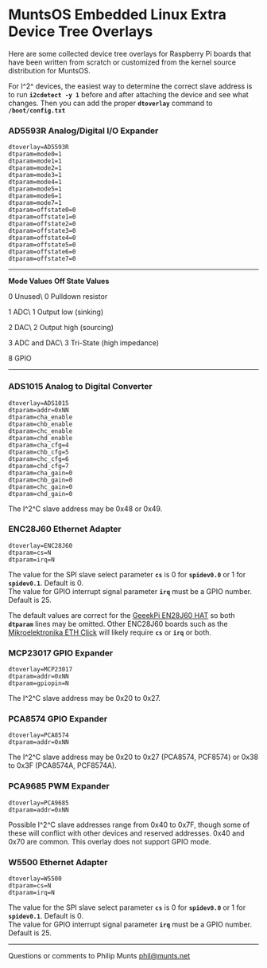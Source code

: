 MuntsOS Embedded Linux Extra Device Tree Overlays
=================================================

Here are some collected device tree overlays for Raspberry Pi boards
that have been written from scratch or customized from the kernel source
distribution for MuntsOS.

For I^2^ devices, the easiest way to determine the correct slave address
is to run **`i2cdetect -y 1`** before and after attaching the device and
see what changes. Then you can add the proper **`dtoverlay`** command to
**`/boot/config.txt`**

### AD5593R Analog/Digital I/O Expander

    dtoverlay=AD5593R
    dtparam=mode0=1
    dtparam=mode1=1
    dtparam=mode2=1
    dtparam=mode3=1
    dtparam=mode4=1
    dtparam=mode5=1
    dtparam=mode6=1
    dtparam=mode7=1
    dtparam=offstate0=0
    dtparam=offstate1=0
    dtparam=offstate2=0
    dtparam=offstate3=0
    dtparam=offstate4=0
    dtparam=offstate5=0
    dtparam=offstate6=0
    dtparam=offstate7=0

  ----------------------------------- -----------------------------------
  **Mode Values**                     **Off State Values**

  0 Unused\                           0 Pulldown resistor

  1 ADC\                              1 Output low (sinking)

  2 DAC\                              2 Output high (sourcing)

  3 ADC and DAC\                      3 Tri-State (high impedance)

  8 GPIO                              
  ----------------------------------- -----------------------------------

### ADS1015 Analog to Digital Converter

    dtoverlay=ADS1015
    dtparam=addr=0xNN
    dtparam=cha_enable
    dtparam=chb_enable
    dtparam=chc_enable
    dtparam=chd_enable
    dtparam=cha_cfg=4
    dtparam=chb_cfg=5
    dtparam=chc_cfg=6
    dtparam=chd_cfg=7
    dtparam=cha_gain=0
    dtparam=chb_gain=0
    dtparam=chc_gain=0
    dtparam=chd_gain=0

The I^2^C slave address may be 0x48 or 0x49.

### ENC28J60 Ethernet Adapter

    dtoverlay=ENC28J60
    dtparam=cs=N
    dtparam=irq=N

The value for the SPI slave select parameter **`cs`** is 0 for
**`spidev0.0`** or 1 for **`spidev0.1`**. Default is 0.\
The value for GPIO interrupt signal parameter **`irq`** must be a GPIO
number. Default is 25.

The default values are correct for the [GeeekPi EN28J60
HAT](https://www.seeedstudio.com/ENC28J60-OVERLAYS-HAT-for-Raspberry-pi-p-3045.html)
so both **`dtparam`** lines may be omitted. Other ENC28J60 boards such
as the [Mikroelektronika ETH Click](https://www.mikroe.com/eth-click)
will likely require **`cs`** or **`irq`** or both.

### MCP23017 GPIO Expander

    dtoverlay=MCP23017
    dtparam=addr=0xNN
    dtparam=gpiopin=N

The I^2^C slave address may be 0x20 to 0x27.

### PCA8574 GPIO Expander

    dtoverlay=PCA8574
    dtparam=addr=0xNN

The I^2^C slave address may be 0x20 to 0x27 (PCA8574, PCF8574) or 0x38
to 0x3F (PCA8574A, PCF8574A).

### PCA9685 PWM Expander

    dtoverlay=PCA9685
    dtparam=addr=0xNN

Possible I^2^C slave addresses range from 0x40 to 0x7F, though some of
these will conflict with other devices and reserved addresses. 0x40 and
0x70 are common. This overlay does not support GPIO mode.

### W5500 Ethernet Adapter

    dtoverlay=W5500
    dtparam=cs=N
    dtparam=irq=N

The value for the SPI slave select parameter **`cs`** is 0 for
**`spidev0.0`** or 1 for **`spidev0.1`**. Default is 0.\
The value for GPIO interrupt signal parameter **`irq`** must be a GPIO
number. Default is 25.

------------------------------------------------------------------------

Questions or comments to Philip Munts <phil@munts.net>
